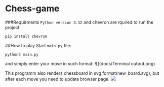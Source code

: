 # Chess-game

###Requirments
```Python version 3.12``` and chevron are rquired to run the project


```pip install chevron```

##How to play
Start ```main.py``` file:

```python3 main.py```

and simply enter your move in such format:
![](docs/Terminal output.png)

This programm also renders chessboard in svg format(new_board.svg), but after each move you need to update browser page.
![](docs/svg_board_example.png)
